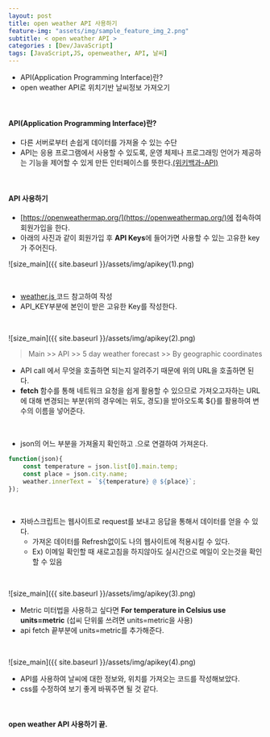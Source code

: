 ```yaml
---
layout: post
title: open weather API 사용하기
feature-img: "assets/img/sample_feature_img_2.png"
subtitle: < open weather API >
categories : [Dev/JavaScript]
tags: [JavaScript,JS, openweather, API, 날씨]
---
```


- API(Application Programming Interface)란?
- open weather API로 위치기반 날씨정보 가져오기

<br>

#### API(Application Programming Interface)란?
- 다른 서버로부터 손쉽게 데이터를 가져올 수 있는 수단
- API는 응용 프로그램에서 사용할 수 있도록, 운영 체제나 프로그래밍 언어가 제공하는 기능을 제어할 수 있게 만든 인터페이스를 뜻한다.[(위키백과-API)](https://ko.wikipedia.org/wiki/API)

<br>

#### API 사용하기
- [https://openweathermap.org/](https://openweathermap.org/)에 접속하여 회원가입을 한다.
- 아래의 사진과 같이 회원가입 후 **API Keys**에 들어가면 사용할 수 있는 고유한 key가 주어진다.

![size_main]({{ site.baseurl }}/assets/img/apikey(1).png)

<br>

- [weather.js ](https://github.com/BoKyeong-Kim/JavaScript/blob/master/Momentum/weather.js) 코드 참고하여 작성 
- API_KEY부분에 본인이 받은 고유한 Key를 작성한다.

<br>

![size_main]({{ site.baseurl }}/assets/img/apikey(2).png)

> Main >> API >> 5 day weather forecast >> By geographic coordinates

- API call 에서 무엇을 호출하면 되는지 알려주기 때문에 위의 URL을 호출하면 된다.
- **fetch** 함수를 통해 네트워크 요청을 쉽게 활용할 수 있으므로 가져오고자하는 URL에 대해 변경되는 부분(위의 경우에는 위도, 경도)을 받아오도록 ${}를 활용하여 변수의 이름을 넣어준다.

<br>


- json의 어느 부분을 가져올지 확인하고 .으로 연결하여 가져온다.
```javascript
function(json){
    const temperature = json.list[0].main.temp;
    const place = json.city.name;
    weather.innerText = `${temperature} @ ${place}`;
});
```

<br>

- 자바스크립트는 웹사이트로 request를 보내고 응답을 통해서 데이터를 얻을 수 있다.
    - 가져온 데이터를 Refresh없이도 나의 웹사이트에 적용시킬 수 있다.
    - Ex) 이메일 확인할 때 새로고침을 하지않아도 실시간으로 메일이 오는것을 확인할 수 있음

<br>

![size_main]({{ site.baseurl }}/assets/img/apikey(3).png)

- Metric 미터법을 사용하고 싶다면 **For temperature in Celsius use units=metric** (섭씨 단위룰 쓰려면 units=metric을 사용)
- api fetch 끝부분에 units=metric를 추가해준다.

<br>

![size_main]({{ site.baseurl }}/assets/img/apikey(4).png)
- API를 사용하여 날씨에 대한 정보와, 위치를 가져오는 코드를 작성해보았다.
- css를 수정하여 보기 좋게 바꿔주면 될 것 같다.

<br>

#### open weather API 사용하기 끝.

